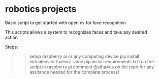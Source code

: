 # robotics projects
Basic script to get started with open cv for face recognition

This scripts allows a system to recognizes faces and take any desired action

Steps:
>> setup raspberry pi or any computing device
>> pip install virtualenv
>> virtualenv .venv
>> pip install requirements.txt
>> run the script in raspberry pi
>> comment @stha4us on the repo for any assitance needed for the complete process!